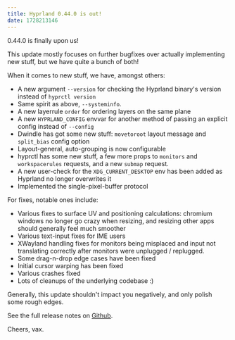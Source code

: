 ```yaml
---
title: Hyprland 0.44.0 is out!
date: 1728213146
---
```


0.44.0 is finally upon us!

This update mostly focuses on further bugfixes over actually implementing new stuff,
but we have quite a bunch of both!

When it comes to new stuff, we have, amongst others:
 - A new argument `--version` for checking the Hyprland binary's version instead of `hyprctl version`
 - Same spirit as above, `--systeminfo`.
 - A new layerrule `order` for ordering layers on the same plane
 - A new `HYPRLAND_CONFIG` envvar for another method of passing an explicit config instead of `--config`
 - Dwindle has got some new stuff: `movetoroot` layout message and `split_bias` config option
 - Layout-general, auto-grouping is now configurable
 - hyprctl has some new stuff, a few more props to `monitors` and `workspacerules` requests, and a new `submap` request.
 - A new user-check for the `XDG_CURRENT_DESKTOP` env has been added as Hyprland no longer overwrites it
 - Implemented the single-pixel-buffer protocol

For fixes, notable ones include:
 - Various fixes to surface UV and positioning calculations: chromium windows no longer go crazy when resizing, and resizing other apps should generally feel much smoother
 - Various text-input fixes for IME users
 - XWayland handling fixes for monitors being misplaced and input not translating correctly after monitors were unplugged / replugged.
 - Some drag-n-drop edge cases have been fixed
 - Initial cursor warping has been fixed
 - Various crashes fixed
 - Lots of cleanups of the underlying codebase :)

Generally, this update shouldn't impact you negatively, and only polish some rough edges.

See the full release notes on [Github](https://github.com/hyprwm/Hyprland/releases/tag/v0.44.0).

Cheers, vax.
